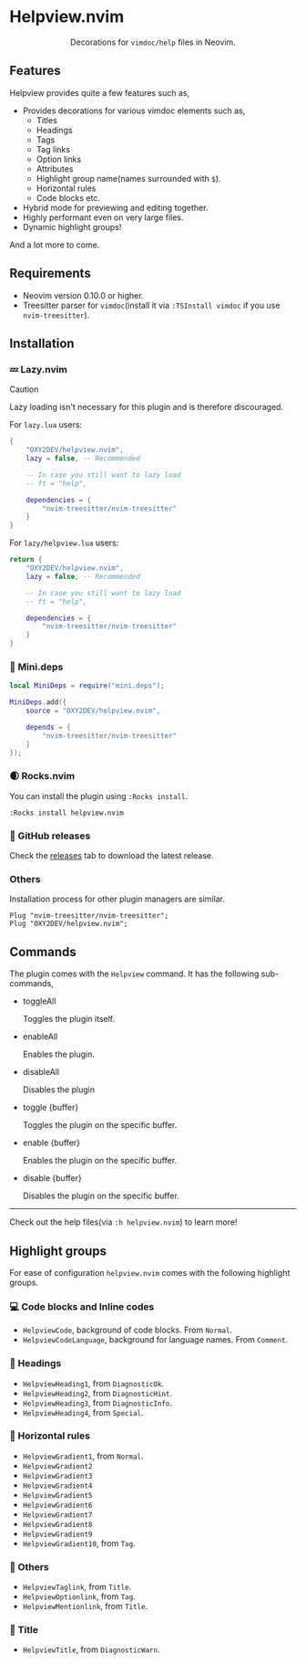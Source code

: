 # Helpview.nvim

<p align="center">
    Decorations for <code>vimdoc/help</code> files in Neovim.
</p>

## Features

Helpview provides quite a few features such as,

- Provides decorations for various vimdoc elements such as,
  * Titles
  * Headings
  * Tags
  * Tag links
  * Option links
  * Attributes
  * Highlight group name(names surrounded with `$`).
  * Horizontal rules
  * Code blocks etc.
- Hybrid mode for previewing and editing together.
- Highly performant even on very large files.
- Dynamic highlight groups!

And a lot more to come.

## Requirements

- Neovim version 0.10.0 or higher.
- Treesitter parser for `vimdoc`(install it via `:TSInstall vimdoc` if you use `nvim-treesitter`).

## Installation

### 💤 Lazy.nvim

>[!CAUTION]
> Lazy loading isn't necessary for this plugin and is therefore discouraged.

For `lazy.lua` users:

```lua
{
    "OXY2DEV/helpview.nvim",
    lazy = false, -- Recommended

    -- In case you still want to lazy load
    -- ft = "help",

    dependencies = {
        "nvim-treesitter/nvim-treesitter"
    }
}
```

For `lazy/helpview.lua` users:

```lua
return {
    "OXY2DEV/helpview.nvim",
    lazy = false, -- Recommended

    -- In case you still want to lazy load
    -- ft = "help",

    dependencies = {
        "nvim-treesitter/nvim-treesitter"
    }
}
```

### 🦠 Mini.deps

```lua
local MiniDeps = require("mini.deps");

MiniDeps.add({
    source = "OXY2DEV/helpview.nvim",

    depends = {
        "nvim-treesitter/nvim-treesitter"
    }
});
```

### 🌒 Rocks.nvim

You can install the plugin using `:Rocks install`.

```vim
:Rocks install helpview.nvim
```

### 👾 GitHub releases

Check the [releases](https://github.com/OXY2DEV/helpview.nvim/releases) tab to download the latest release.

### Others

Installation process for other plugin managers are similar.

```vim
Plug "nvim-treesitter/nvim-treesitter";
Plug "OXY2DEV/helpview.nvim";
```

## Commands

The plugin comes with the `Helpview` command. It has the following sub-commands,

- toggleAll

  Toggles the plugin itself.

- enableAll

  Enables the plugin.

- disableAll

  Disables the plugin

- toggle {buffer}

  Toggles the plugin on the specific buffer.

- enable {buffer}

  Enables the plugin on the specific buffer.

- disable {buffer}

  Disables the plugin on the specific buffer.

---

Check out the help files(via `:h helpview.nvim`) to learn more!

## Highlight groups

For ease of configuration `helpview.nvim` comes with the following highlight groups.

### 💻 Code blocks and Inline codes

- `HelpviewCode`, background of code blocks. From `Normal`.
- `HelpviewCodeLanguage`, background for language names. From `Comment`.

### 🔖 Headings

- `HelpviewHeading1`, from `DiagnosticOk`.
- `HelpviewHeading2`, from `DiagnosticHint`.
- `HelpviewHeading3`, from `DiagnosticInfo`.
- `HelpviewHeading4`, from `Special`.

### 📏 Horizontal rules

- `HelpviewGradient1`, from `Normal`.
- `HelpviewGradient2`
- `HelpviewGradient3`
- `HelpviewGradient4`
- `HelpviewGradient5`
- `HelpviewGradient6`
- `HelpviewGradient7`
- `HelpviewGradient8`
- `HelpviewGradient9`
- `HelpviewGradient10`, from `Tag`.

### 🤔 Others

- `HelpviewTaglink`, from `Title`.
- `HelpviewOptionlink`, from `Tag`.
- `HelpviewMentionlink`, from `Title`.

### 📖 Title

- `HelpviewTitle`, from `DiagnosticWarn`.

